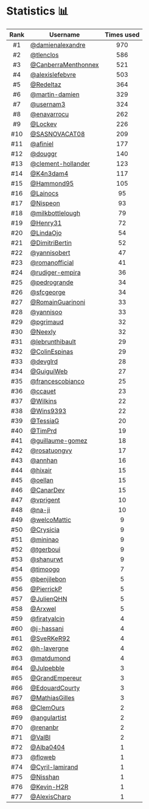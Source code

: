 # Statistics 📊

|Rank|Username|Times used|
:--------:|--------|:--------:|
|#1|[@damienalexandre](https://github.com/damienalexandre)|970|
|#2|[@tlenclos](https://github.com/tlenclos)|586|
|#3|[@CanberraMenthonnex](https://github.com/CanberraMenthonnex)|521|
|#4|[@alexislefebvre](https://github.com/alexislefebvre)|503|
|#5|[@Redeltaz](https://github.com/Redeltaz)|364|
|#6|[@martin-damien](https://github.com/martin-damien)|329|
|#7|[@usernam3](https://github.com/usernam3)|324|
|#8|[@enavarrocu](https://github.com/enavarrocu)|262|
|#9|[@Lockev](https://github.com/Lockev)|226|
|#10|[@SASNOVACAT08](https://github.com/SASNOVACAT08)|209|
|#11|[@afiniel](https://github.com/afiniel)|177|
|#12|[@douggr](https://github.com/douggr)|140|
|#13|[@clement-hollander](https://github.com/clement-hollander)|123|
|#14|[@K4n3dam4](https://github.com/K4n3dam4)|117|
|#15|[@Hammond95](https://github.com/Hammond95)|105|
|#16|[@Lainocs](https://github.com/Lainocs)|95|
|#17|[@Nispeon](https://github.com/Nispeon)|93|
|#18|[@milkbottlelough](https://github.com/milkbottlelough)|79|
|#19|[@Henry31](https://github.com/Henry31)|72|
|#20|[@LindaOjo](https://github.com/LindaOjo)|54|
|#21|[@DimitriBertin](https://github.com/DimitriBertin)|52|
|#22|[@yannisobert](https://github.com/yannisobert)|47|
|#23|[@romanofficial](https://github.com/romanofficial)|41|
|#24|[@rudiger-empira](https://github.com/rudiger-empira)|36|
|#25|[@pedrogrande](https://github.com/pedrogrande)|34|
|#26|[@sfcgeorge](https://github.com/sfcgeorge)|34|
|#27|[@RomainGuarinoni](https://github.com/RomainGuarinoni)|33|
|#28|[@yannisoo](https://github.com/yannisoo)|33|
|#29|[@pgrimaud](https://github.com/pgrimaud)|32|
|#30|[@Neexly](https://github.com/Neexly)|32|
|#31|[@lebrunthibault](https://github.com/lebrunthibault)|29|
|#32|[@ColinEspinas](https://github.com/ColinEspinas)|29|
|#33|[@devglrd](https://github.com/devglrd)|28|
|#34|[@GuiguiWeb](https://github.com/GuiguiWeb)|27|
|#35|[@francescobianco](https://github.com/francescobianco)|25|
|#36|[@ccauet](https://github.com/ccauet)|23|
|#37|[@Wilkins](https://github.com/Wilkins)|22|
|#38|[@Wins9393](https://github.com/Wins9393)|22|
|#39|[@TessiaG](https://github.com/TessiaG)|20|
|#40|[@TimPrd](https://github.com/TimPrd)|19|
|#41|[@guillaume-gomez](https://github.com/guillaume-gomez)|18|
|#42|[@rosatuongvy](https://github.com/rosatuongvy)|17|
|#43|[@annhan](https://github.com/annhan)|16|
|#44|[@hixair](https://github.com/hixair)|15|
|#45|[@oellan](https://github.com/oellan)|15|
|#46|[@CanarDev](https://github.com/CanarDev)|15|
|#47|[@vprigent](https://github.com/vprigent)|10|
|#48|[@na-ji](https://github.com/na-ji)|10|
|#49|[@welcoMattic](https://github.com/welcoMattic)|9|
|#50|[@Crysicia](https://github.com/Crysicia)|9|
|#51|[@mininao](https://github.com/mininao)|9|
|#52|[@tgerboui](https://github.com/tgerboui)|9|
|#53|[@shanurwt](https://github.com/shanurwt)|9|
|#54|[@timoogo](https://github.com/timoogo)|7|
|#55|[@benjilebon](https://github.com/benjilebon)|5|
|#56|[@PierrickP](https://github.com/PierrickP)|5|
|#57|[@JulienQHN](https://github.com/JulienQHN)|5|
|#58|[@Arxwel](https://github.com/Arxwel)|5|
|#59|[@firatyalcin](https://github.com/firatyalcin)|4|
|#60|[@j-hassani](https://github.com/j-hassani)|4|
|#61|[@SveRKeR92](https://github.com/SveRKeR92)|4|
|#62|[@h-lavergne](https://github.com/h-lavergne)|4|
|#63|[@matdumond](https://github.com/matdumond)|4|
|#64|[@Julpebble](https://github.com/Julpebble)|3|
|#65|[@GrandEmpereur](https://github.com/GrandEmpereur)|3|
|#66|[@EdouardCourty](https://github.com/EdouardCourty)|3|
|#67|[@MathiasGilles](https://github.com/MathiasGilles)|3|
|#68|[@ClemOurs](https://github.com/ClemOurs)|2|
|#69|[@angulartist](https://github.com/angulartist)|2|
|#70|[@renanbr](https://github.com/renanbr)|2|
|#71|[@ValBl](https://github.com/ValBl)|2|
|#72|[@Alba0404](https://github.com/Alba0404)|1|
|#73|[@floweb](https://github.com/floweb)|1|
|#74|[@Cyril-lamirand](https://github.com/Cyril-lamirand)|1|
|#75|[@Nisshan](https://github.com/Nisshan)|1|
|#76|[@Kevin-H2R](https://github.com/Kevin-H2R)|1|
|#77|[@AlexisCharp](https://github.com/AlexisCharp)|1|
